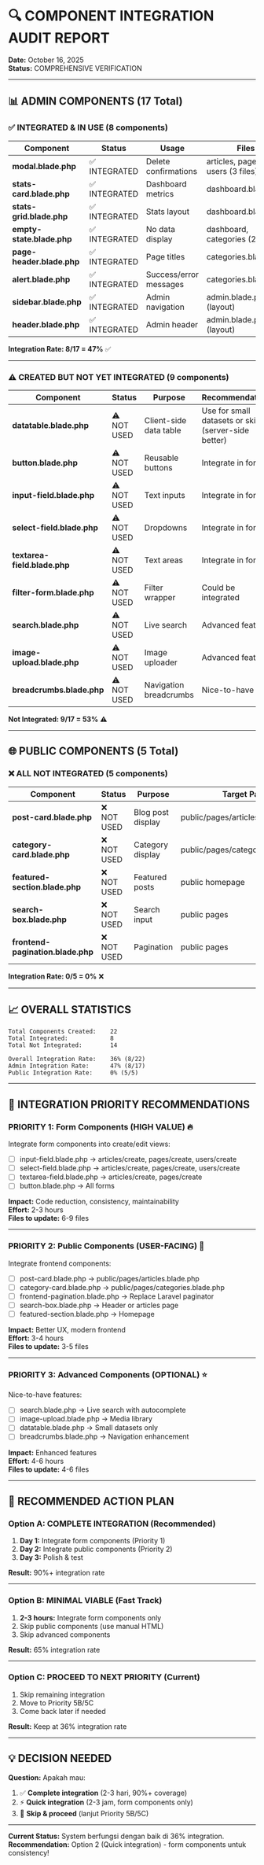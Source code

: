 # 🔍 COMPONENT INTEGRATION AUDIT REPORT
**Date:** October 16, 2025  
**Status:** COMPREHENSIVE VERIFICATION

---

## 📊 ADMIN COMPONENTS (17 Total)

### ✅ INTEGRATED & IN USE (8 components)

| Component | Status | Usage | Files |
|-----------|--------|-------|-------|
| **modal.blade.php** | ✅ INTEGRATED | Delete confirmations | articles, pages, users (3 files) |
| **stats-card.blade.php** | ✅ INTEGRATED | Dashboard metrics | dashboard.blade.php |
| **stats-grid.blade.php** | ✅ INTEGRATED | Stats layout | dashboard.blade.php |
| **empty-state.blade.php** | ✅ INTEGRATED | No data display | dashboard, categories (2 files) |
| **page-header.blade.php** | ✅ INTEGRATED | Page titles | categories.blade.php |
| **alert.blade.php** | ✅ INTEGRATED | Success/error messages | categories.blade.php |
| **sidebar.blade.php** | ✅ INTEGRATED | Admin navigation | admin.blade.php (layout) |
| **header.blade.php** | ✅ INTEGRATED | Admin header | admin.blade.php (layout) |

**Integration Rate: 8/17 = 47%** ✅

---

### ⚠️ CREATED BUT NOT YET INTEGRATED (9 components)

| Component | Status | Purpose | Recommendation |
|-----------|--------|---------|----------------|
| **datatable.blade.php** | ⚠️ NOT USED | Client-side data table | Use for small datasets or skip (server-side better) |
| **button.blade.php** | ⚠️ NOT USED | Reusable buttons | Integrate in forms |
| **input-field.blade.php** | ⚠️ NOT USED | Text inputs | Integrate in forms |
| **select-field.blade.php** | ⚠️ NOT USED | Dropdowns | Integrate in forms |
| **textarea-field.blade.php** | ⚠️ NOT USED | Text areas | Integrate in forms |
| **filter-form.blade.php** | ⚠️ NOT USED | Filter wrapper | Could be integrated |
| **search.blade.php** | ⚠️ NOT USED | Live search | Advanced feature |
| **image-upload.blade.php** | ⚠️ NOT USED | Image uploader | Advanced feature |
| **breadcrumbs.blade.php** | ⚠️ NOT USED | Navigation breadcrumbs | Nice-to-have |

**Not Integrated: 9/17 = 53%** ⚠️

---

## 🌐 PUBLIC COMPONENTS (5 Total)

### ❌ ALL NOT INTEGRATED (5 components)

| Component | Status | Purpose | Target Page |
|-----------|--------|---------|-------------|
| **post-card.blade.php** | ❌ NOT USED | Blog post display | public/pages/articles.blade.php |
| **category-card.blade.php** | ❌ NOT USED | Category display | public/pages/categories.blade.php |
| **featured-section.blade.php** | ❌ NOT USED | Featured posts | public homepage |
| **search-box.blade.php** | ❌ NOT USED | Search input | public pages |
| **frontend-pagination.blade.php** | ❌ NOT USED | Pagination | public pages |

**Integration Rate: 0/5 = 0%** ❌

---

## 📈 OVERALL STATISTICS

```
Total Components Created:    22
Total Integrated:            8
Total Not Integrated:        14

Overall Integration Rate:    36% (8/22)
Admin Integration Rate:      47% (8/17)
Public Integration Rate:     0% (5/5)
```

---

## 🎯 INTEGRATION PRIORITY RECOMMENDATIONS

### **PRIORITY 1: Form Components (HIGH VALUE)** 🔥
Integrate form components into create/edit views:
- [ ] input-field.blade.php → articles/create, pages/create, users/create
- [ ] select-field.blade.php → articles/create, pages/create, users/create
- [ ] textarea-field.blade.php → articles/create, pages/create
- [ ] button.blade.php → All forms

**Impact:** Code reduction, consistency, maintainability  
**Effort:** 2-3 hours  
**Files to update:** 6-9 files

---

### **PRIORITY 2: Public Components (USER-FACING)** 🌟
Integrate frontend components:
- [ ] post-card.blade.php → public/pages/articles.blade.php
- [ ] category-card.blade.php → public/pages/categories.blade.php
- [ ] frontend-pagination.blade.php → Replace Laravel paginator
- [ ] search-box.blade.php → Header or articles page
- [ ] featured-section.blade.php → Homepage

**Impact:** Better UX, modern frontend  
**Effort:** 3-4 hours  
**Files to update:** 3-5 files

---

### **PRIORITY 3: Advanced Components (OPTIONAL)** ⭐
Nice-to-have features:
- [ ] search.blade.php → Live search with autocomplete
- [ ] image-upload.blade.php → Media library
- [ ] datatable.blade.php → Small datasets only
- [ ] breadcrumbs.blade.php → Navigation enhancement

**Impact:** Enhanced features  
**Effort:** 4-6 hours  
**Files to update:** 4-6 files

---

## 🚀 RECOMMENDED ACTION PLAN

### Option A: COMPLETE INTEGRATION (Recommended)
1. **Day 1:** Integrate form components (Priority 1)
2. **Day 2:** Integrate public components (Priority 2)
3. **Day 3:** Polish & test

**Result:** 90%+ integration rate

---

### Option B: MINIMAL VIABLE (Fast Track)
1. **2-3 hours:** Integrate form components only
2. Skip public components (use manual HTML)
3. Skip advanced components

**Result:** 65% integration rate

---

### Option C: PROCEED TO NEXT PRIORITY (Current)
1. Skip remaining integration
2. Move to Priority 5B/5C
3. Come back later if needed

**Result:** Keep at 36% integration rate

---

## 💡 DECISION NEEDED

**Question:** Apakah mau:
1. ✅ **Complete integration** (2-3 hari, 90%+ coverage)
2. ⚡ **Quick integration** (2-3 jam, form components only)
3. 🚀 **Skip & proceed** (lanjut Priority 5B/5C)

---

**Current Status:** System berfungsi dengan baik di 36% integration.  
**Recommendation:** Option 2 (Quick integration) - form components untuk consistency!

